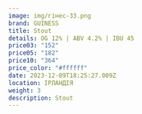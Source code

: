 ```yaml
---
image: img/гінес-33.png
brand: GUINESS
title: Stout
details: OG 12% | ABV 4.2% | IBU 45
price03: "152"
price05: "182"
price10: "364"
price_color: "#ffffff"
date: 2023-12-09T18:25:27.009Z
location: ІРЛАНДІЯ
weight: 3
description: Stout
---
```

